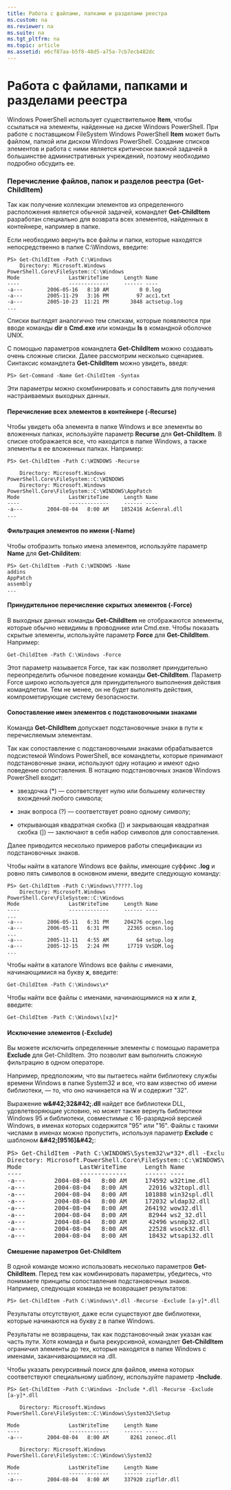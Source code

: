 ```yaml
---
title: Работа с файлами, папками и разделами реестра
ms.custom: na
ms.reviewer: na
ms.suite: na
ms.tgt_pltfrm: na
ms.topic: article
ms.assetid: e6cf87aa-b5f8-48d5-a75a-7cb7ecb482dc
---
```

# Работа с файлами, папками и разделами реестра
Windows PowerShell использует существительное **Item**, чтобы ссылаться на элементы, найденные на диске Windows PowerShell. При работе с поставщиком FileSystem Windows PowerShell **Item** может быть файлом, папкой или диском Windows PowerShell. Создание списков элементов и работа с ними является критически важной задачей в большинстве административных учреждений, поэтому необходимо подробно обсудить ее.

### Перечисление файлов, папок и разделов реестра (Get-ChildItem)
Так как получение коллекции элементов из определенного расположения является обычной задачей, командлет **Get-ChildItem** разработан специально для возврата всех элементов, найденных в контейнере, например в папке.

Если необходимо вернуть все файлы и папки, которые находятся непосредственно в папке C:\Windows, введите:

```
PS> Get-ChildItem -Path C:\Windows
    Directory: Microsoft.Windows PowerShell.Core\FileSystem::C:\Windows
Mode                LastWriteTime     Length Name
----                -------------     ------ ----
-a---        2006-05-16   8:10 AM          0 0.log
-a---        2005-11-29   3:16 PM         97 acc1.txt
-a---        2005-10-23  11:21 PM       3848 actsetup.log
...
```

Списки выглядят аналогично тем спискам, которые появляются при вводе команды **dir** в **Cmd.exe** или команды **ls** в командной оболочке UNIX.

С помощью параметров командлета **Get-ChildItem** можно создавать очень сложные списки. Далее рассмотрим несколько сценариев. Синтаксис командлета **Get-ChildItem** можно увидеть, введя:

```
PS> Get-Command -Name Get-ChildItem -Syntax
```

Эти параметры можно скомбинировать и сопоставить для получения настраиваемых выходных данных.

#### Перечисление всех элементов в контейнере (-Recurse)
Чтобы увидеть оба элемента в папке Windows и все элементы во вложенных папках, используйте параметр **Recurse** для **Get-ChildItem**. В списке отображается все, что находится в папке Windows, а также элементы в ее вложенных папках. Например:

```
PS> Get-ChildItem -Path C:\WINDOWS -Recurse

    Directory: Microsoft.Windows PowerShell.Core\FileSystem::C:\WINDOWS
    Directory: Microsoft.Windows PowerShell.Core\FileSystem::C:\WINDOWS\AppPatch
Mode                LastWriteTime     Length Name
----                -------------     ------ ----
-a---        2004-08-04   8:00 AM    1852416 AcGenral.dll
...
```

#### Фильтрация элементов по имени (-Name)
Чтобы отобразить только имена элементов, используйте параметр **Name** для **Get-Childitem**:

```
PS> Get-ChildItem -Path C:\WINDOWS -Name
addins
AppPatch
assembly
...
```

#### Принудительное перечисление скрытых элементов (-Force)
В выходных данных команды **Get-ChildItem** не отображаются элементы, которые обычно невидимы в проводнике или Cmd.exe. Чтобы показать скрытые элементы, используйте параметр **Force** для **Get-ChildItem**. Например:

```
Get-ChildItem -Path C:\Windows -Force
```

Этот параметр называется Force, так как позволяет принудительно переопределить обычное поведение команды **Get-ChildItem**. Параметр Force широко используется для принудительного выполнения действия командлетом. Тем не менее, он не будет выполнять действия, компрометирующие систему безопасности.

#### Сопоставление имен элементов с подстановочными знаками
Команда **Get-ChildItem** допускает подстановочные знаки в пути к перечисляемым элементам.

Так как сопоставление с подстановочными знаками обрабатывается подсистемой Windows PowerShell, все командлеты, которые принимают подстановочные знаки, используют одну нотацию и имеют одно поведение сопоставления. В нотацию подстановочных знаков Windows PowerShell входит:

-   звездочка (*) — соответствует нулю или большему количеству вхождений любого символа;

-   знак вопроса (?) — соответствует ровно одному символу;

-   открывающая квадратная скобка ([) и закрывающая квадратная скобка (]) — заключают в себя набор символов для сопоставления.

Далее приводится несколько примеров работы спецификации из подстановочных знаков.

Чтобы найти в каталоге Windows все файлы, имеющие суффикс **.log** и ровно пять символов в основном имени, введите следующую команду:

```
PS> Get-ChildItem -Path C:\Windows\?????.log
    Directory: Microsoft.Windows PowerShell.Core\FileSystem::C:\Windows
Mode                LastWriteTime     Length Name
----                -------------     ------ ----
...
-a---        2006-05-11   6:31 PM     204276 ocgen.log
-a---        2006-05-11   6:31 PM      22365 ocmsn.log
...
-a---        2005-11-11   4:55 AM         64 setup.log
-a---        2005-12-15   2:24 PM      17719 VxSDM.log
...
```

Чтобы найти в каталоге Windows все файлы с именами, начинающимися на букву **x**, введите:

```
Get-ChildItem -Path C:\Windows\x*
```

Чтобы найти все файлы с именами, начинающимися на **x** или **z**, введите:

```
Get-ChildItem -Path C:\Windows\[xz]*
```

#### Исключение элементов (-Exclude)
Вы можете исключить определенные элементы с помощью параметра **Exclude** для Get-ChildItem. Это позволит вам выполнить сложную фильтрацию в одном операторе.

Например, предположим, что вы пытаетесь найти библиотеку службы времени Windows в папке System32 и все, что вам известно об имени библиотеки, — то, что оно начинается на W и содержит "32".

Выражение **w\&#42;32\&#42;.dll** найдет все библиотеки DLL, удовлетворяющие условию, но может также вернуть библиотеки Windows 95 и библиотеки, совместимые с 16-разрядной версией Windows, в именах которых содержится "95" или "16". Файлы с такими числами в именах можно пропустить, используя параметр **Exclude** с шаблоном **\&#42;\[9516]\&#42;**:

<pre>PS> Get-ChildItem -Path C:\WINDOWS\System32\w*32*.dll -Exclude *[9516]*
Directory: Microsoft.PowerShell.Core\FileSystem::C:\WINDOWS\System32
Mode                LastWriteTime     Length Name
----                -------------     ------ ----
-a---        2004-08-04   8:00 AM     174592 w32time.dll
-a---        2004-08-04   8:00 AM      22016 w32topl.dll
-a---        2004-08-04   8:00 AM     101888 win32spl.dll
-a---        2004-08-04   8:00 AM     172032 wldap32.dll
-a---        2004-08-04   8:00 AM     264192 wow32.dll
-a---        2004-08-04   8:00 AM      82944 ws2_32.dll
-a---        2004-08-04   8:00 AM      42496 wsnmp32.dll
-a---        2004-08-04   8:00 AM      22528 wsock32.dll
-a---        2004-08-04   8:00 AM      18432 wtsapi32.dll</pre>

#### Смешение параметров Get-ChildItem
В одной команде можно использовать несколько параметров **Get-ChildItem**. Перед тем как комбинировать параметры, убедитесь, что понимаете принципы сопоставления подстановочных знаков. Например, следующая команда не возвращает результатов:

```
PS> Get-ChildItem -Path C:\Windows\*.dll -Recurse -Exclude [a-y]*.dll
```

Результаты отсутствуют, даже если существуют две библиотеки, которые начинаются на букву z в папке Windows.

Результаты не возвращены, так как подстановочный знак указан как часть пути. Хотя команда и была рекурсивной, командлет **Get-ChildItem** ограничил элементы до тех, которые находятся в папке Windows с именами, заканчивающимися на .dll.

Чтобы указать рекурсивный поиск для файлов, имена которых соответствуют специальному шаблону, используйте параметр **-Include**.

```
PS> Get-ChildItem -Path C:\Windows -Include *.dll -Recurse -Exclude [a-y]*.dll

    Directory: Microsoft.Windows PowerShell.Core\FileSystem::C:\Windows\System32\Setup

Mode                LastWriteTime     Length Name
----                -------------     ------ ----
-a---        2004-08-04   8:00 AM       8261 zoneoc.dll

    Directory: Microsoft.Windows PowerShell.Core\FileSystem::C:\Windows\System32

Mode                LastWriteTime     Length Name
----                -------------     ------ ----
-a---        2004-08-04   8:00 AM     337920 zipfldr.dll
```



<!--HONumber=Apr16_HO1-->


